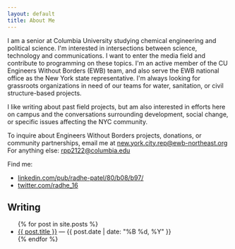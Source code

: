 ```yaml
---
layout: default
title: About Me
---
```


I am a senior at Columbia University studying chemical engineering and political science. I'm interested in intersections between science, technology and communications. I want to enter the media field and contribute to programming on these topics. I'm an active member of the CU Engineers Without Borders (EWB) team, and also serve the EWB national office as the New York state representative. I'm always looking for grassroots organizations in need of our teams for water, sanitation, or civil structure-based projects.

I like writing about past field projects, but am also interested in efforts here on campus and the conversations surrounding development, social change, or specific issues affecting the NYC community.

To inquire about Engineers Without Borders projects, donations, or community partnerships, email me at new.york.city.rep@ewb-northeast.org
For anything else: rpp2122@columbia.edu

Find me:

   - [linkedin.com/pub/radhe-patel/80/b08/b97/](http://linkedin.com/pub/radhe-patel/80/b08/b97/)
   - [twitter.com/radhe_16](http://twitter.com/radhe_16/)

## Writing

<ul>
    {% for post in site.posts %}
    <li>
        <a href="{{ post.url }}" title="Permanent link to: '{{ post.title }}'">{{ post.title }}</a>
        &mdash;
        <time class="post__date" datetime="{{ post.date | date: "%Y-%m-%d" }}" pubdate="">{{ post.date | date: "%B %d, %Y"  }}</time>
    </li>
    {% endfor %}
</ul>

